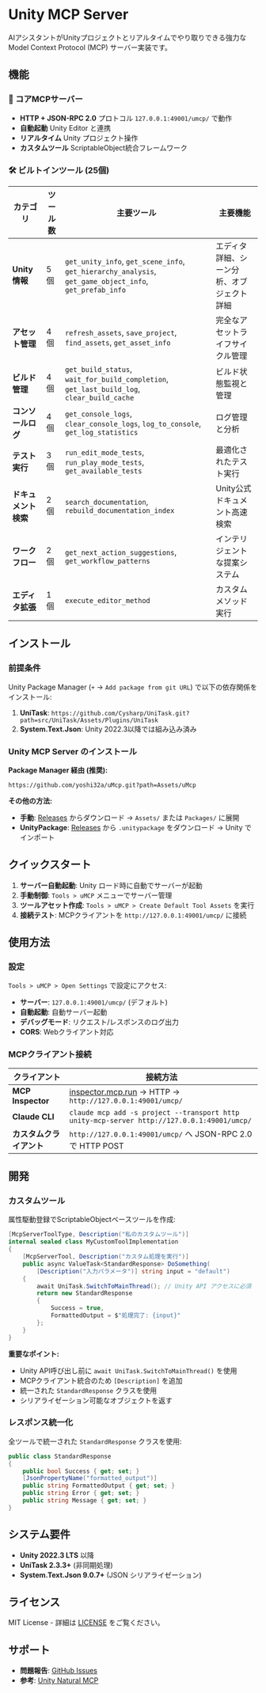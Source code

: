 # Unity MCP Server

AIアシスタントがUnityプロジェクトとリアルタイムでやり取りできる強力なModel Context Protocol (MCP) サーバー実装です。

## 機能

### 🚀 コアMCPサーバー
- **HTTP + JSON-RPC 2.0** プロトコル `127.0.0.1:49001/umcp/` で動作
- **自動起動** Unity Editor と連携
- **リアルタイム** Unity プロジェクト操作
- **カスタムツール** ScriptableObject統合フレームワーク

### 🛠️ ビルトインツール (25個)

| カテゴリ | ツール数 | 主要ツール | 主要機能 |
|----------|----------|------------|----------|
| **Unity情報** | 5個 | `get_unity_info`, `get_scene_info`, `get_hierarchy_analysis`, `get_game_object_info`, `get_prefab_info` | エディタ詳細、シーン分析、オブジェクト詳細 |
| **アセット管理** | 4個 | `refresh_assets`, `save_project`, `find_assets`, `get_asset_info` | 完全なアセットライフサイクル管理 |
| **ビルド管理** | 4個 | `get_build_status`, `wait_for_build_completion`, `get_last_build_log`, `clear_build_cache` | ビルド状態監視と管理 |
| **コンソールログ** | 4個 | `get_console_logs`, `clear_console_logs`, `log_to_console`, `get_log_statistics` | ログ管理と分析 |
| **テスト実行** | 3個 | `run_edit_mode_tests`, `run_play_mode_tests`, `get_available_tests` | 最適化されたテスト実行 |
| **ドキュメント検索** | 2個 | `search_documentation`, `rebuild_documentation_index` | Unity公式ドキュメント高速検索 |
| **ワークフロー** | 2個 | `get_next_action_suggestions`, `get_workflow_patterns` | インテリジェントな提案システム |
| **エディタ拡張** | 1個 | `execute_editor_method` | カスタムメソッド実行 |

## インストール

### 前提条件
Unity Package Manager (`+` → `Add package from git URL`) で以下の依存関係をインストール:

1. **UniTask**: `https://github.com/Cysharp/UniTask.git?path=src/UniTask/Assets/Plugins/UniTask`
2. **System.Text.Json**: Unity 2022.3以降では組み込み済み

### Unity MCP Server のインストール

**Package Manager 経由 (推奨):**
```
https://github.com/yoshi32a/uMcp.git?path=Assets/uMcp
```

**その他の方法:**
- **手動**: [Releases](https://github.com/yoshi32a/uMcp/releases) からダウンロード → `Assets/` または `Packages/` に展開
- **UnityPackage**: [Releases](https://github.com/yoshi32a/uMcp/releases) から `.unitypackage` をダウンロード → Unity でインポート

## クイックスタート

1. **サーバー自動起動**: Unity ロード時に自動でサーバーが起動
2. **手動制御**: `Tools > uMCP` メニューでサーバー管理
3. **ツールアセット作成**: `Tools > uMCP > Create Default Tool Assets` を実行
4. **接続テスト**: MCPクライアントを `http://127.0.0.1:49001/umcp/` に接続

## 使用方法

### 設定
`Tools > uMCP > Open Settings` で設定にアクセス:
- **サーバー**: `127.0.0.1:49001/umcp/` (デフォルト)
- **自動起動**: 自動サーバー起動
- **デバッグモード**: リクエスト/レスポンスのログ出力
- **CORS**: Webクライアント対応

### MCPクライアント接続

| クライアント | 接続方法 |
|-------------|----------|
| **MCP Inspector** | [inspector.mcp.run](https://inspector.mcp.run/) → HTTP → `http://127.0.0.1:49001/umcp/` |
| **Claude CLI** | `claude mcp add -s project --transport http unity-mcp-server http://127.0.0.1:49001/umcp/` |
| **カスタムクライアント** | `http://127.0.0.1:49001/umcp/` へ JSON-RPC 2.0 で HTTP POST |

## 開発

### カスタムツール
属性駆動登録でScriptableObjectベースツールを作成:

```csharp
[McpServerToolType, Description("私のカスタムツール")]
internal sealed class MyCustomToolImplementation
{
    [McpServerTool, Description("カスタム処理を実行")]
    public async ValueTask<StandardResponse> DoSomething(
        [Description("入力パラメータ")] string input = "default")
    {
        await UniTask.SwitchToMainThread(); // Unity API アクセスに必須
        return new StandardResponse 
        { 
            Success = true, 
            FormattedOutput = $"処理完了: {input}" 
        };
    }
}
```

**重要なポイント:**
- Unity API呼び出し前に `await UniTask.SwitchToMainThread()` を使用
- MCPクライアント統合のため `[Description]` を追加
- 統一された `StandardResponse` クラスを使用
- シリアライゼーション可能なオブジェクトを返す

### レスポンス統一化
全ツールで統一された `StandardResponse` クラスを使用:

```csharp
public class StandardResponse
{
    public bool Success { get; set; }
    [JsonPropertyName("formatted_output")]
    public string FormattedOutput { get; set; }
    public string Error { get; set; }
    public string Message { get; set; }
}
```

## システム要件

- **Unity 2022.3 LTS** 以降
- **UniTask 2.3.3+** (非同期処理)
- **System.Text.Json 9.0.7+** (JSON シリアライゼーション)

## ライセンス

MIT License - 詳細は [LICENSE](LICENSE) をご覧ください。

## サポート

- **問題報告**: [GitHub Issues](https://github.com/yoshi32a/uMcp/issues)
- **参考**: [Unity Natural MCP](https://github.com/johniwasz/unity-natural-mcp)